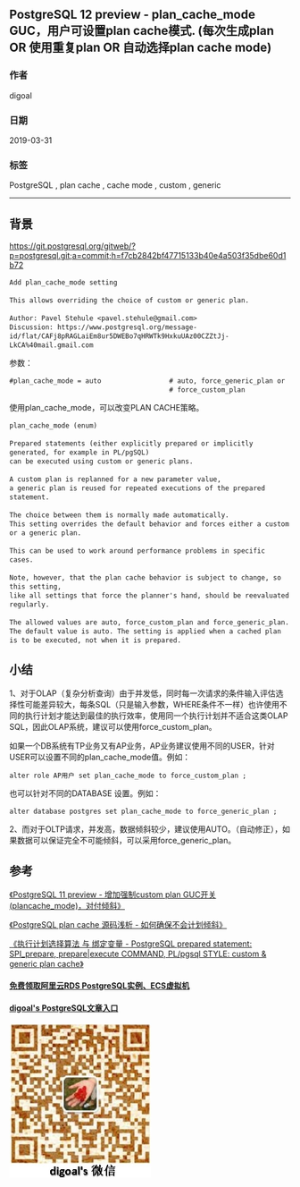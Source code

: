 ## PostgreSQL 12 preview - plan_cache_mode GUC，用户可设置plan cache模式. (每次生成plan OR 使用重复plan OR 自动选择plan cache mode)
                                                                                    
### 作者                                                                                    
digoal                                                                                    
                                                                                    
### 日期                                                                                    
2019-03-31                                                                                    
                                                                                    
### 标签                                                                                    
PostgreSQL , plan cache , cache mode , custom , generic    
                                                                                    
----                                                                                    
                                                                                    
## 背景          
https://git.postgresql.org/gitweb/?p=postgresql.git;a=commit;h=f7cb2842bf47715133b40e4a503f35dbe60d1b72  
  
```  
Add plan_cache_mode setting  
  
This allows overriding the choice of custom or generic plan.  
  
Author: Pavel Stehule <pavel.stehule@gmail.com>  
Discussion: https://www.postgresql.org/message-id/flat/CAFj8pRAGLaiEm8ur5DWEBo7qHRWTk9HxkuUAz00CZZtJj-LkCA%40mail.gmail.com  
```  
  
参数：  
  
```  
#plan_cache_mode = auto                 # auto, force_generic_plan or  
                                        # force_custom_plan  
```  
  
使用plan_cache_mode，可以改变PLAN CACHE策略。  
  
```  
plan_cache_mode (enum)  
  
Prepared statements (either explicitly prepared or implicitly generated, for example in PL/pgSQL)   
can be executed using custom or generic plans.   
  
A custom plan is replanned for a new parameter value,   
a generic plan is reused for repeated executions of the prepared statement.   
  
The choice between them is normally made automatically.   
This setting overrides the default behavior and forces either a custom or a generic plan.   
  
This can be used to work around performance problems in specific cases.   
  
Note, however, that the plan cache behavior is subject to change, so this setting,   
like all settings that force the planner's hand, should be reevaluated regularly.  
  
The allowed values are auto, force_custom_plan and force_generic_plan.   
The default value is auto. The setting is applied when a cached plan is to be executed, not when it is prepared.  
```  
    
## 小结  
1、对于OLAP（复杂分析查询）由于并发低，同时每一次请求的条件输入评估选择性可能差异较大，每条SQL（只是输入参数，WHERE条件不一样）也许使用不同的执行计划才能达到最佳的执行效率，使用同一个执行计划并不适合这类OLAP SQL，因此OLAP系统，建议可以使用force_custom_plan。  
  
如果一个DB系统有TP业务又有AP业务，AP业务建议使用不同的USER，针对USER可以设置不同的plan_cache_mode值。例如：  
  
```  
alter role AP用户 set plan_cache_mode to force_custom_plan ;  
```  
  
也可以针对不同的DATABASE 设置。例如：  
  
```  
alter database postgres set plan_cache_mode to force_generic_plan ;  
```  
  
2、而对于OLTP请求，并发高，数据倾斜较少，建议使用AUTO。（自动修正），如果数据可以保证完全不可能倾斜，可以采用force_generic_plan。  
  
## 参考  
[《PostgreSQL 11 preview - 增加强制custom plan GUC开关(plancache_mode)，对付倾斜》](../201803/20180325_06.md)    
  
[《PostgreSQL plan cache 源码浅析 - 如何确保不会计划倾斜》](../201606/20160617_01.md)    
  
[《执行计划选择算法 与 绑定变量 - PostgreSQL prepared statement: SPI_prepare, prepare|execute COMMAND, PL/pgsql STYLE: custom & generic plan cache》](../201212/20121224_01.md)    
      
  
  
  
  
  
  
  
  
  
#### [免费领取阿里云RDS PostgreSQL实例、ECS虚拟机](https://free.aliyun.com/ "57258f76c37864c6e6d23383d05714ea")
  
  
#### [digoal's PostgreSQL文章入口](https://github.com/digoal/blog/blob/master/README.md "22709685feb7cab07d30f30387f0a9ae")
  
  
![digoal's weixin](../pic/digoal_weixin.jpg "f7ad92eeba24523fd47a6e1a0e691b59")
  
  
  
  
  
  
  
